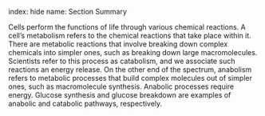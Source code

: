 index: hide
name: Section Summary

Cells perform the functions of life through various chemical reactions. A cell’s metabolism refers to the chemical reactions that take place within it. There are metabolic reactions that involve breaking down complex chemicals into simpler ones, such as breaking down large macromolecules. Scientists refer to this process as catabolism, and we associate such reactions an energy release. On the other end of the spectrum, anabolism refers to metabolic processes that build complex molecules out of simpler ones, such as macromolecule synthesis. Anabolic processes require energy. Glucose synthesis and glucose breakdown are examples of anabolic and catabolic pathways, respectively.
